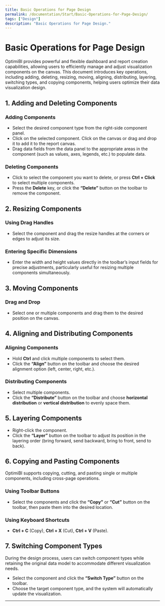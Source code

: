 ```yaml
---
title: Basic Operations for Page Design
permalink: /documentation/Start/Basic-Operations-for-Page-Design/
tags: ["Design"]
description: "Basic Operations for Page Design."
---
```


# **Basic Operations for Page Design**

OptimiBI provides powerful and flexible dashboard and report creation capabilities, allowing users to efficiently manage and adjust visualization components on the canvas. This document introduces key operations, including adding, deleting, resizing, moving, aligning, distributing, layering, switching types, and copying components, helping users optimize their data visualization design.


## **1. Adding and Deleting Components**

### **Adding Components**

- Select the desired component type from the right-side component panel.
- Click on the selected component. Click on the canvas or drag and drop it to add it to the report canvas.
- Drag data fields from the data panel to the appropriate areas in the component (such as values, axes, legends, etc.) to populate data.

### **Deleting Components**

- Click to select the component you want to delete, or press **Ctrl + Click** to select multiple components.
- Press the **Delete** key, or click the **“Delete”** button on the toolbar to remove the component.


## **2. Resizing Components**

### **Using Drag Handles**

- Select the component and drag the resize handles at the corners or edges to adjust its size.

### **Entering Specific Dimensions**

- Enter the width and height values directly in the toolbar’s input fields for precise adjustments, particularly useful for resizing multiple components simultaneously.


## **3. Moving Components**

### **Drag and Drop**

- Select one or multiple components and drag them to the desired position on the canvas.


## **4. Aligning and Distributing Components**

### **Aligning Components**

- Hold **Ctrl** and click multiple components to select them.
- Click the **“Align”** button on the toolbar and choose the desired alignment option (left, center, right, etc.).

### **Distributing Components**

- Select multiple components.
- Click the **“Distribute”** button on the toolbar and choose **horizontal distribution** or **vertical distribution** to evenly space them.


## **5. Layering Components**

- Right-click the component.
- Click the **“Layer”** button on the toolbar to adjust its position in the layering order (bring forward, send backward, bring to front, send to back).


## **6. Copying and Pasting Components**

OptimiBI supports copying, cutting, and pasting single or multiple components, including cross-page operations.

### **Using Toolbar Buttons**
- Select the components and click the **“Copy”** or **“Cut”** button on the toolbar, then paste them into the desired location.

### **Using Keyboard Shortcuts**
- **Ctrl + C** (Copy), **Ctrl + X** (Cut), **Ctrl + V** (Paste).


## **7. Switching Component Types**

During the design process, users can switch component types while retaining the original data model to accommodate different visualization needs.

- Select the component and click the **“Switch Type”** button on the toolbar.
- Choose the target component type, and the system will automatically update the visualization.

---
